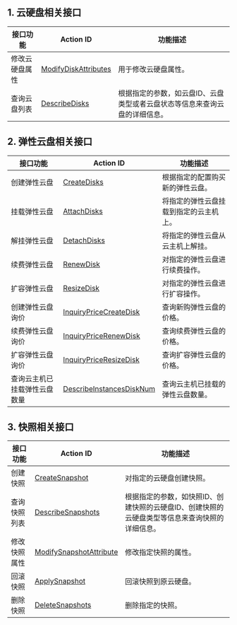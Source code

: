 
## 1. 云硬盘相关接口
| 接口功能 | Action ID | 功能描述
|---------|---------|---------|
| 修改云硬盘属性 | [ModifyDiskAttributes](/document/product/362/13165) |  用于修改云硬盘属性。
| 查询云盘列表 | [DescribeDisks](/document/product/362/13172) |  根据指定的参数，如云盘ID、云盘类型或者云盘状态等信息来查询云盘的详细信息。

## 2. 弹性云盘相关接口
| 接口功能 | Action ID | 功能描述
|---------|---------|---------|
| 创建弹性云盘 | [CreateDisks](/document/product/362/13166) | 根据指定的配置购买新的弹性云盘。
| 挂载弹性云盘 | [AttachDisks](/document/product/362/13170) | 将指定的弹性云盘挂载到指定的云主机上。
| 解挂弹性云盘 | [DetachDisks](/document/product/362/13175) | 将指定的弹性云盘从云主机上解挂。
| 续费弹性云盘 | [RenewDisk](/document/product/362/13173) | 对指定的弹性云盘进行续费操作。
| 扩容弹性云盘 | [ResizeDisk](/document/product/362/13168) | 对指定的弹性云盘进行扩容操作。
| 创建弹性云盘询价 | [InquiryPriceCreateDisk](/document/product/362/13167) | 查询新购弹性云盘的价格。
| 续费弹性云盘询价 | [InquiryPriceRenewDisk](/document/product/362/13174) | 查询续费弹性云盘的价格。
| 扩容弹性云盘询价 | [InquiryPriceResizeDisk](/document/product/362/13169) | 查询扩容弹性云盘的价格。
| 查询云主机已挂载弹性云盘数量 | [DescribeInstancesDiskNum](/document/product/362/13171) | 查询云主机已挂载的弹性云盘数量。

## 3. 快照相关接口
| 接口功能 | Action ID | 功能描述
|---------|---------|---------|
| 创建快照 | [CreateSnapshot](/document/product/362/13177)|  对指定的云硬盘创建快照。
| 查询快照列表 | [DescribeSnapshots](/document/product/362/13180)|  根据指定的参数，如快照ID、创建快照的云硬盘ID、创建快照的云硬盘类型等信息来查询快照的详细信息。
| 修改快照属性 | [ModifySnapshotAttribute](/document/product/362/13178)|  修改指定快照的属性。
| 回滚快照 | [ApplySnapshot](/document/product/362/13179)|  回滚快照到原云硬盘。
| 删除快照 | [DeleteSnapshots](/document/product/362/13178)|  删除指定的快照。
